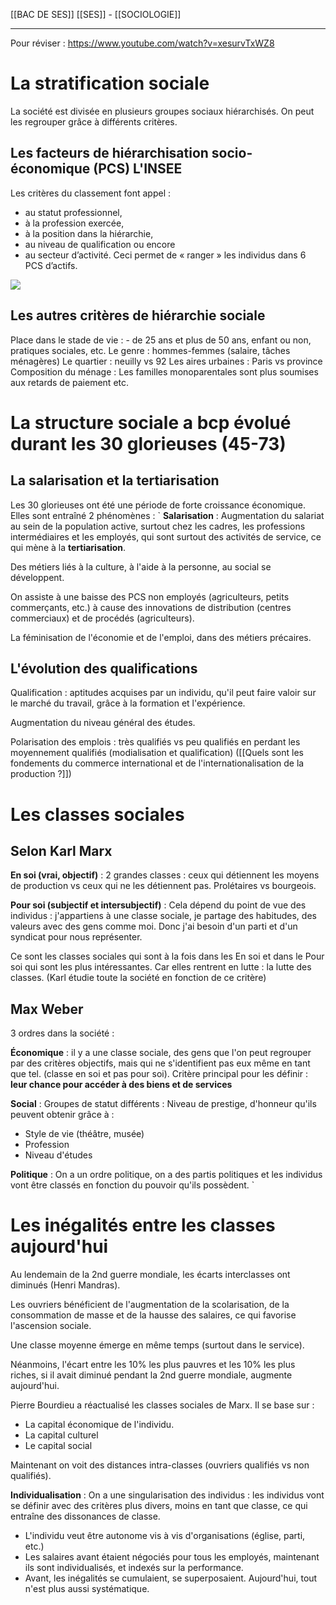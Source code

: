 [[BAC DE SES]]
[[SES]] - [[SOCIOLOGIE]]
***

Pour réviser : https://www.youtube.com/watch?v=xesurvTxWZ8

# La stratification sociale
La société est divisée en plusieurs groupes sociaux hiérarchisés. 
On peut les regrouper grâce à différents critères. 

## Les facteurs de hiérarchisation socio-économique (PCS) L'INSEE 
Les critères du classement font appel : 
- au statut professionnel, 
- à la profession exercée, 
- à la position dans la hiérarchie, 
- au niveau de qualification ou encore 
- au secteur d’activité.
Ceci permet de « ranger » les individus dans 6 PCS d’actifs.

![](https://www.melchior.fr/sites/melchior/files/cours/1%C3%A8re%20LIENS%20SOCIAUX/3.PNG)

## Les autres critères de hiérarchie sociale
Place dans le stade de vie : - de 25 ans et plus de 50 ans, enfant ou non, pratiques sociales, etc.
Le genre : hommes-femmes (salaire, tâches ménagères)
Le quartier : neuilly vs 92
Les aires urbaines : Paris vs province
Composition du ménage : Les familles monoparentales sont plus soumises aux retards de paiement etc.

# La structure sociale a bcp évolué durant les 30 glorieuses (45-73)
## La salarisation et la tertiarisation
Les 30 glorieuses ont été une période de forte croissance économique. Elles sont entraîné 2 phénomènes : 
`
**Salarisation** : Augmentation du salariat au sein de la population active, surtout chez les cadres, les professions intermédiaires et les employés, qui sont surtout des activités de service, ce qui mène à la **tertiarisation**.

Des métiers liés à la culture, à l'aide à la personne, au social se développent. 

On assiste à une baisse des PCS non employés (agriculteurs, petits commerçants, etc.) à cause des innovations de distribution (centres commerciaux) et de procédés (agriculteurs).

La féminisation de l'économie et de l'emploi, dans des métiers précaires.

## L'évolution des qualifications
Qualification : aptitudes acquises par un individu, qu'il peut faire valoir sur le marché du travail, grâce à la formation et l'expérience.

Augmentation du niveau général des études. 

Polarisation des emplois : très qualifiés vs peu qualifiés en perdant les moyennement qualifiés (modialisation et qualification) ([[Quels sont les fondements du commerce international et de l'internationalisation de la production ?]])


# Les classes sociales
## Selon Karl Marx
**En soi (vrai, objectif)** : 2 grandes classes : ceux qui détiennent les moyens de production vs ceux qui ne les détiennent pas. 
Prolétaires vs bourgeois. 

**Pour soi (subjectif et intersubjectif)** : Cela dépend du point de vue des individus : j'appartiens à une classe sociale, je partage des habitudes, des valeurs avec des gens comme moi. 
Donc j'ai besoin d'un parti et d'un syndicat pour nous représenter. 

Ce sont les classes sociales qui sont à la fois dans les En soi et dans le Pour soi qui sont les plus intéressantes. Car elles rentrent en lutte : la lutte des classes. 
(Karl étudie toute la société en fonction de ce critère)

## Max Weber 
3 ordres dans la société : 

**Économique** : il y a une classe sociale, des gens que l'on peut regrouper par des critères objectifs, mais qui ne s'identifient pas eux même en tant que tel. (classe en soi et pas pour soi). Critère principal pour les définir : **leur chance pour accéder à des biens et de services**

**Social** : Groupes de statut différents : Niveau de prestige, d'honneur qu'ils peuvent obtenir grâce à : 
- Style de vie (théâtre, musée)
- Profession
- Niveau d'études

**Politique** : On a un ordre politique, on a des partis politiques et les individus vont être classés en fonction du pouvoir qu'ils possèdent. 
`
# Les inégalités entre les classes aujourd'hui
Au lendemain de la 2nd guerre mondiale, les écarts interclasses ont diminués (Henri Mandras).

Les ouvriers bénéficient de l'augmentation de la scolarisation, de la consommation de masse et de la hausse des salaires, ce qui favorise l'ascension sociale.

Une classe moyenne émerge en même temps (surtout dans le service).

Néanmoins, l'écart entre les 10% les plus pauvres et les 10% les plus riches, si il avait diminué pendant la 2nd guerre mondiale, augmente aujourd'hui. 

Pierre Bourdieu a réactualisé les classes sociales de Marx.
Il se base sur : 
- La capital économique de l'individu.
- La capital culturel 
- Le capital social

Maintenant on voit des distances intra-classes (ouvriers qualifiés vs non qualifiés).

**Individualisation** :
On a une singularisation des individus : les individus vont se définir avec des critères plus divers, moins en tant que classe, ce qui entraîne des dissonances de classe.
- L'individu veut être autonome vis à vis d'organisations (église, parti, etc.) 
- Les salaires avant étaient négociés pour tous les employés, maintenant ils sont individualisés, et indexés sur la performance. 
- Avant, les inégalités se cumulaient, se superposaient. Aujourd'hui, tout n'est plus aussi systématique. 







